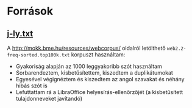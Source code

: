 # Források

## [j-ly.txt](j-ly.txt)

A http://mokk.bme.hu/resources/webcorpus/ oldalról letölthető `web2.2-freq-sorted.top100k.txt` korpuszt használtam:
* Gyakoriság alapján az 1000 leggyakoribb szót használtam
* Sorbarendeztem, kisbetűsítettem, kiszedtem a duplikátumokat
* Egyesével végignéztem és kiszedtem az angol szavakat és néhány hibás szót is
* Lefuttattam rá a LibraOffice helyesírás-ellenőrzőjét (a kisbetűsített tulajdonneveket javítandó)
